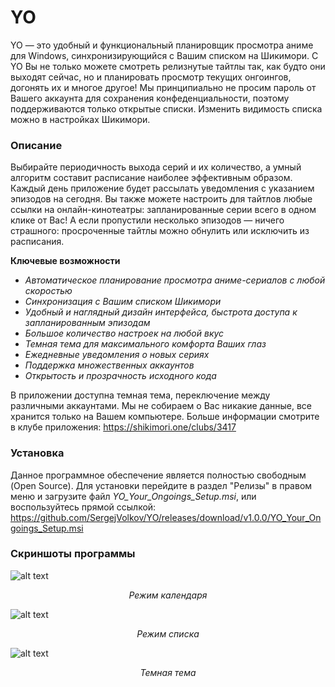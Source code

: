 # YO
YO — это удобный и функциональный планировщик просмотра аниме для Windows, синхронизирующийся с Вашим списком на Шикимори. С YO Вы не только можете смотреть релизнутые тайтлы так, как будто они выходят сейчас, но и планировать просмотр текущих онгоингов, догонять их и многое другое! Мы принципиально не просим пароль от Вашего аккаунта для сохранения конфеденциальности, поэтому поддерживаются только открытые списки. Изменить видимость списка можно в настройках Шикимори.

### Описание
Выбирайте периодичность выхода серий и их количество, а умный алгоритм составит расписание наиболее эффективным образом. Каждый день приложение будет рассылать уведомления с указанием эпизодов на сегодня. Вы также можете настроить для тайтлов любые ссылки на онлайн-кинотеатры: запланированные серии всего в одном клике от Вас! А если пропустили несколько эпизодов — ничего страшного: просроченные тайтлы можно обнулить или исключить из расписания.

**Ключевые возможности**

+ *Автоматическое планирование просмотра аниме-сериалов с любой скоростью*
+ *Синхронизация с Вашим списком Шикимори*
+ *Удобный и наглядный дизайн интерфейса, быстрота доступа к запланированным эпизодам*
+ *Большое количество настроек на любой вкус*
+ *Темная тема для максимального комфорта Ваших глаз*
+ *Ежедневные уведомления о новых сериях*
+ *Поддержка множественных аккаунтов*
+ *Открытость и прозрачность исходного кода*

В приложении доступна темная тема, переключение между различными аккаунтами. Мы не собираем о Вас никакие данные, все хранится только на Вашем компьютере. Больше информации смотрите в клубе приложения: https://shikimori.one/clubs/3417

### Установка
Данное программное обеспечение является полностью свободным (Open Source). Для установки перейдите в раздел "Релизы" в правом меню и загрузите файл *YO_Your_Ongoings_Setup.msi*, или воспользуйтесь прямой ссылкой: https://github.com/SergejVolkov/YO/releases/download/v1.0.0/YO_Your_Ongoings_Setup.msi

### Скриншоты программы

![alt text](https://raw.githubusercontent.com/SergejVolkov/YO/main/Images/Screenshot_2.png)
*<p align="center">Режим календаря</p>*

![alt text](https://raw.githubusercontent.com/SergejVolkov/YO/main/Images/Screenshot_3.png)
*<p align="center">Режим списка</p>*

![alt text](https://raw.githubusercontent.com/SergejVolkov/YO/main/Images/Screenshot_4.png)
*<p align="center">Темная тема</p>*
